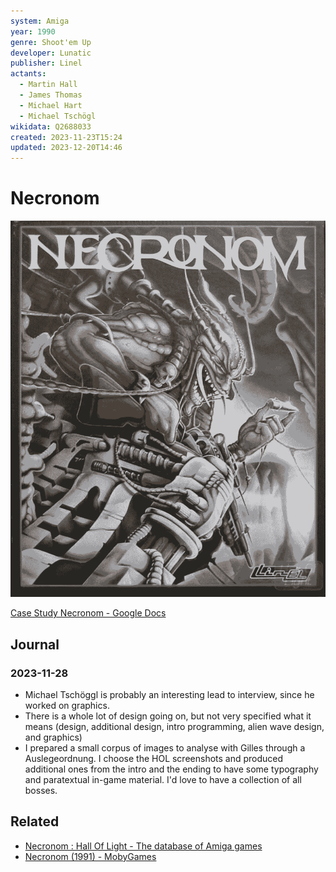 ```yaml
---
system: Amiga
year: 1990
genre: Shoot'em Up
developer: Lunatic
publisher: Linel
actants:
  - Martin Hall
  - James Thomas
  - Michael Hart
  - Michael Tschögl
wikidata: Q2688033
created: 2023-11-23T15:24
updated: 2023-12-20T14:46
---
```

# Necronom

![](assets/cover_box_necronom.png)

[Case Study Necronom - Google Docs](https://docs.google.com/document/d/1GKLcFLO42Gb5rQB9_SJk8wQBcWH4KqX-q-jhNXY_0w0/edit#heading=h.berqget8awrq)
## Journal
### 2023-11-28
- Michael Tschöggl is probably an interesting lead to interview, since he worked on graphics.
- There is a whole lot of design going on, but not very specified what it means (design, additional design, intro programming, alien wave design, and graphics)
- I prepared a small corpus of images to analyse with Gilles through a Auslegeordnung. I choose the HOL screenshots and produced additional ones from the intro and the ending to have some typography and paratextual in-game material. I'd love to have a collection of all bosses.

## Related
- [Necronom : Hall Of Light - The database of Amiga games](https://amiga.abime.net/games/view/necronom)
- [Necronom (1991) - MobyGames](https://www.mobygames.com/game/13846/necronom/)